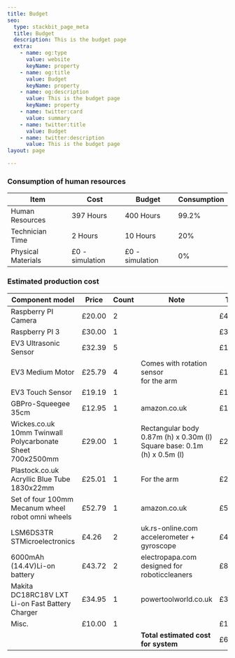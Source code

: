 ```yaml
---
title: Budget
seo:
  type: stackbit_page_meta
  title: Budget
  description: This is the budget page
  extra:
    - name: og:type
      value: website
      keyName: property
    - name: og:title
      value: Budget
      keyName: property
    - name: og:description
      value: This is the budget page
      keyName: property
    - name: twitter:card
      value: summary
    - name: twitter:title
      value: Budget
    - name: twitter:description
      value: This is the budget page
layout: page

---
```

<h3>Consumption of human resources</h3>
<div class="responsive-table">
  <table>
    <thead>
      <tr>
        <th>Item</th>
        <th>Cost</th>
        <th>Budget</th>
        <th>Consumption</th>
      </tr>
    </thead>
    <tbody>
      <tr>
        <td>
          <span>Human Resources</span>
        </td>
        <td>
          <span>397 Hours</span>
        </td>
        <td>
          <span>400 Hours</span>
        </td>
        <td>
          <span>99.2%</span>
        </td>
      </tr>
      <tr>
        <td>
          <span>Technician Time</span>
        </td>
        <td>
          <span>2 Hours</span>
        </td>
        <td>
          <span>10 Hours</span>
        </td>
        <td>
          <span>20%</span>
        </td>
      </tr>
      <tr>
        <td>
          <span>Physical Materials</span>
        </td>
        <td>
          <span>£0 - simulation</span>
        </td>
        <td>
          <span>£0 - simulation</span>
        </td>
        <td>
          <span>0%</span>
        </td>
      </tr>
    </tbody>
  </table>
</div>
<h3>Estimated production cost</h3>
  <div class="responsive-table">
    <table>
      <thead>
        <tr>
          <th>Component model</th>
          <th>Price</th>
          <th>Count</th>
          <th>Note</th>
          <th>Total</th>
        </tr>
      </thead>
      <tbody>
        <tr>
          <td>
            <span>Raspberry PI Camera</span>
          </td>
          <td>
            <span>£20.00</span>
          </td>
          <td>
            <span>2</span>
          </td>
          <td>
          </td>
          <td>
            <span>£40.00</span>
          </td>
        </tr>
        <tr>
          <td>
            <span>Raspberry PI 3</span>
          </td>
          <td>
            <span>£30.00</span>
          </td>
          <td>
            <span>1</span>
          </td>
          <td>
          </td>
          <td>
            <span>£30.00</span>
          </td>
        </tr>
        <tr>
          <td>
            <span>EV3 Ultrasonic Sensor</span>
          </td>
          <td>
            <span>£32.39</span>
          </td>
          <td>
            <span>5</span>
          </td>
          <td>
          </td>
          <td>
            <span>£161.95</span>
          </td>
        </tr>
        <tr>
          <td>
            <span>EV3 Medium Motor</span>
          </td>
          <td>
            <span>£25.79</span>
          </td>
          <td>
            <span>4</span>
          </td>
          <td>
            <span>Comes with rotation sensor<br> for the arm</span>
          </td>
          <td>
            <span>£103.16</span>
          </td>
        </tr>
        <tr>
          <td>
            <span>EV3 Touch Sensor</span>
          </td>
          <td>
            <span>£19.19</span>
          </td>
          <td>
            <span>1</span>
          </td>
          <td>
            <span></span>
          </td>
          <td>
            <span>£19.19</span>
          </td>
        </tr>
        <tr>
          <td>
            <span>GBPro-Squeegee 35cm</span>
          </td>
          <td>
            <span>£12.95</span>
          </td>
          <td>
            <span>1</span>
          </td>
          <td>
            <span>amazon.co.uk</span>
          </td>
          <td>
            <span>£12.95</span>
          </td>
        </tr>
        <tr>
          <td>
            <span>Wickes.co.uk 10mm Twinwall<br>
            Polycarbonate Sheet<br> 700x2500mm</span>
          </td>
          <td>
            <span>£29.00</span>
          </td>
          <td>
            <span>1</span>
          </td>
          <td>
            <span>Rectangular body
            <br>0.87m (h) x 0.30m (l)
            <br>Square base: 0.1m
            <br>(h) x 0.5m (l)
            </span>
          </td>
          <td>
            <span>£29.00</span>
          </td>
        </tr>
        <tr>
          <td>
            <span>Plastock.co.uk Acryllic Blue Tube<br>
            1830x22mm</span>
          </td>
          <td>
            <span>£25.01</span>
          </td>
          <td>
            <span>1</span>
          </td>
          <td>
            <span>For the arm</span>
          </td>
          <td>
            <span>£25.01</span>
          </td>
        </tr>
        <tr>
          <td>
            <span>Set of four 100mm
            Mecanum wheel<br>
            robot omni wheels</span>
          </td>
          <td>
            <span>£52.79</span>
          </td>
          <td>
            <span>1</span>
          </td>
          <td>
            <span>amazon.co.uk</span>
          </td>
          <td>
            <span>£52.79</span>
          </td>
        </tr>
        <tr>
          <td>
            <span>
            LSM6DS3TR STMicroelectronics
            </span>
          </td>
          <td>
            <span>£4.26</span>
          </td>
          <td>
            <span>2</span>
          </td>
          <td>
            <span>uk.rs-online.com<br>
            accelerometer +
            gyroscope
            </span>
          </td>
          <td>
            <span>£4.26</span>
          </td>
        </tr>
        <tr>
          <td>
            <span>
            6000mAh (14.4V)Li-on battery
            </span>
          </td>
          <td>
            <span>£43.72</span>
          </td>
          <td>
            <span>2</span>
          </td>
          <td>
            <span>
            electropapa.com
            designed for roboticcleaners
            </span>
          </td>
          <td>
            <span>£87.44</span>
          </td>
        </tr>
        <tr>
          <td>
            <span>
            Makita DC18RC18V LXT Li-on Fast
            Battery Charger
            </span>
          </td>
          <td>
            <span>£34.95</span>
          </td>
          <td>
            <span>1</span>
          </td>
          <td>
            <span>
            powertoolworld.co.uk
            </span>
          </td>
          <td>
            <span>£34.95</span>
          </td>
        </tr>
        <tr>
          <td>
            <span>
            Misc.
            </span>
          </td>
          <td>
            <span>£10.00</span>
          </td>
          <td>
            <span>1</span>
          </td>
          <td>
            <span>
            </span>
          </td>
          <td>
            <span>£10.00</span>
          </td>
        </tr>
        <tr>
          <td>
            <span>
            </span>
          </td>
          <td>
            <span></span>
          </td>
          <td>
            <span></span>
          </td>
          <td>
            <span><strong>Total estimated cost for system</strong>
            </span>
          </td>
          <td>
            <span>£614.95</span>
          </td>
        </tr>
      </tbody>
    </table>
  </div>
